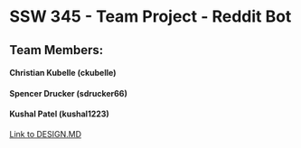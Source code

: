 # SSW 345 - Team Project - Reddit Bot

<h2>Team Members:

<h4> Christian Kubelle (ckubelle)</h4>
<h4> Spencer Drucker (sdrucker66)</h4>
<h4> Kushal Patel (kushal1223)</h4>

[Link to DESIGN.MD](https://github.com/kushal1223/SSW345-RedditBot/blob/main/DESIGN.md)
  
